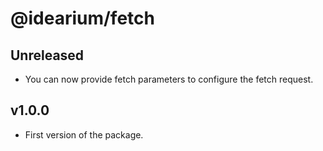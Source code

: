 # @idearium/fetch

## Unreleased

-   You can now provide fetch parameters to configure the fetch request.

## v1.0.0

-   First version of the package.
